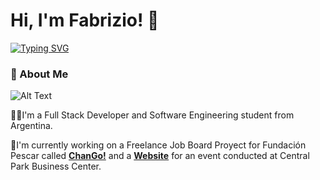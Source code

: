 # Hi, I'm Fabrizio! 👋

[![Typing SVG](https://readme-typing-svg.demolab.com?font=Roboto+Mono&duration=3000&pause=1000&color=6821C8&width=435&lines=Full+Stack+Developer+Student;Software+Engineering+Student)](https://git.io/typing-svg)

### 🚀 About Me
![Alt Text](https://user-images.githubusercontent.com/74038190/212284115-f47cd8ff-2ffb-4b04-b5bf-4d1c14c0247f.gif)

👩‍💻I'm a Full Stack Developer and Software Engineering student from Argentina.

💼I'm currently working on a Freelance Job Board Proyect for Fundación Pescar called [**ChanGo!**](https://github.com/k1000oEnz/ChanGo--Main) and a [**Website**](https://github.com/Fabrizio-Ricardini/ProyectoTalleresAbiertos) for an event conducted at Central Park Business Center.
